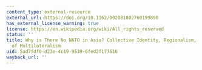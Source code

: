 ```yaml
---
content_type: external-resource
external_url: https://doi.org/10.1162/002081802760199890
has_external_license_warning: true
license: https://en.wikipedia.org/wiki/All_rights_reserved
status: ''
title: Why is There No NATO in Asia? Collective Identity, Regionalism, and the Origins
  of Multilateralism
uid: 5ad7fdf0-d23e-4c19-9539-6fed2f177516
wayback_url: ''
---
```

